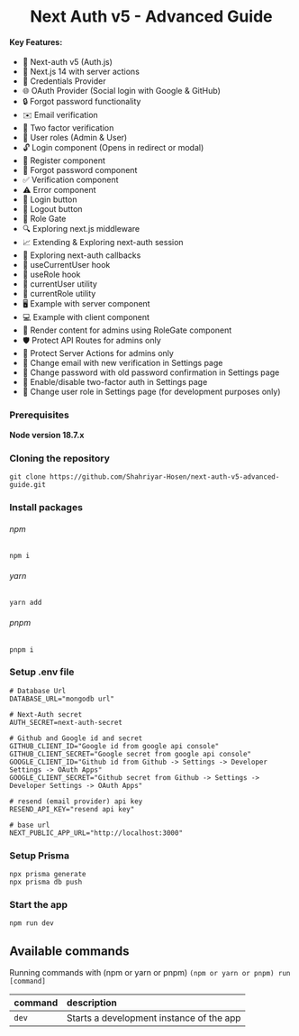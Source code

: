 <h1 align="center">Next Auth v5 - Advanced Guide</h1>

#### Key Features:

- 🔐 Next-auth v5 (Auth.js)
- 🚀 Next.js 14 with server actions
- 🔑 Credentials Provider
- 🌐 OAuth Provider (Social login with Google & GitHub)
- 🔒 Forgot password functionality
- ✉️ Email verification
- 📱 Two factor verification
- 👥 User roles (Admin & User)
- 🔓 Login component (Opens in redirect or modal)
- 📝 Register component
- 🤔 Forgot password component
- ✅ Verification component
- ⚠️ Error component
- 🔘 Login button
- 🚪 Logout button
- 🚧 Role Gate
- 🔍 Exploring next.js middleware
- 📈 Extending & Exploring next-auth session
- 🔄 Exploring next-auth callbacks
- 👤 useCurrentUser hook
- 🛂 useRole hook
- 🧑 currentUser utility
- 👮 currentRole utility
- 🖥️ Example with server component
- 💻 Example with client component
- 👑 Render content for admins using RoleGate component
- 🛡️ Protect API Routes for admins only
- 🔐 Protect Server Actions for admins only
- 📧 Change email with new verification in Settings page
- 🔑 Change password with old password confirmation in Settings page
- 🔔 Enable/disable two-factor auth in Settings page
- 🔄 Change user role in Settings page (for development purposes only)

### Prerequisites

**Node version 18.7.x**

### Cloning the repository

```shell
git clone https://github.com/Shahriyar-Hosen/next-auth-v5-advanced-guide.git
```

### Install packages

###### npm

```shell
npm i
```

###### yarn

```shell
yarn add
```

###### pnpm

```shell
pnpm i
```

### Setup .env file

```env
# Database Url
DATABASE_URL="mongodb url"

# Next-Auth secret
AUTH_SECRET=next-auth-secret

# Github and Google id and secret
GITHUB_CLIENT_ID="Google id from google api console"
GITHUB_CLIENT_SECRET="Google secret from google api console"
GOOGLE_CLIENT_ID="Github id from Github -> Settings -> Developer Settings -> OAuth Apps"
GOOGLE_CLIENT_SECRET="Github secret from Github -> Settings -> Developer Settings -> OAuth Apps"

# resend (email provider) api key
RESEND_API_KEY="resend api key"

# base url
NEXT_PUBLIC_APP_URL="http://localhost:3000"
```

### Setup Prisma

```shell
npx prisma generate
npx prisma db push
```

### Start the app

```shell
npm run dev
```

## Available commands

Running commands with (npm or yarn or pnpm) `(npm or yarn or pnpm) run [command]`

| command | description                              |
| :------ | :--------------------------------------- |
| `dev`   | Starts a development instance of the app |
